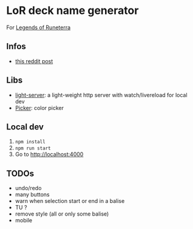 # LoR deck name generator

For [Legends of Runeterra](https://playruneterra.com/)

## Infos

- [this reddit post](https://old.reddit.com/r/LegendsOfRuneterra/comments/gtwb00/psa_you_can_use_html_codes_for_formatting_deck/)

## Libs

- [light-server](https://www.npmjs.com/package/light-server): a light-weight http server with watch/livereload for local dev
- [Picker](https://github.com/Simonwep/pickr): color picker

## Local dev

1. `npm install`
2. `npm run start`
3. Go to [http://localhost:4000](http://localhost:4000)

## TODOs

- undo/redo
- many buttons
- warn when selection start or end in a balise
- TU ?
- remove style (all or only some balise)
- mobile
